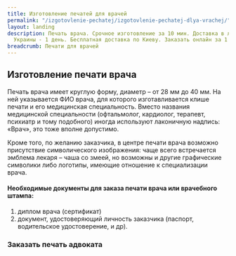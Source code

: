 ```yaml
---
title: Изготовление печатей для врачей
permalink: "/izgotovlenie-pechatej/izgotovlenie-pechatej-dlya-vrachej/"
layout: landing
description: Печать врача. Срочное изготовление за 10 мин. Доставка в любую точку
  Украины - 1 день. Бесплатная доставка по Киеву. Заказать онлайн за 1 мин!
breadcrumb: Печати для врачей
---
```


## Изготовление печати врача ##
Печать врача имеет круглую форму, диаметр – от 28 мм до 40 мм. На ней указывается ФИО врача, для которого изготавливается клише печати и его медицинская специальность. Вместо названия медицинской специальности (офтальмолог, кардиолог, терапевт, психиатр и тому подобного) иногда используют лаконичную надпись: «Врач», это тоже вполне допустимо.

Кроме того, по желанию заказчика, в центре печати врача возможно присутствие символического изображения: чаще всего встречается эмблема лекаря – чаша со змеей, но возможны и другие графические символики либо логотипы, имеющие отношение к специализации врача.

#### Необходимые документы для заказа печати врача или врачебного штампа: ####
1. диплом врача (сертификат)
2. документ, удостоверяющий личность заказчика (паспорт, водительское удостоверение, и др).

### Заказать печать адвоката ###

